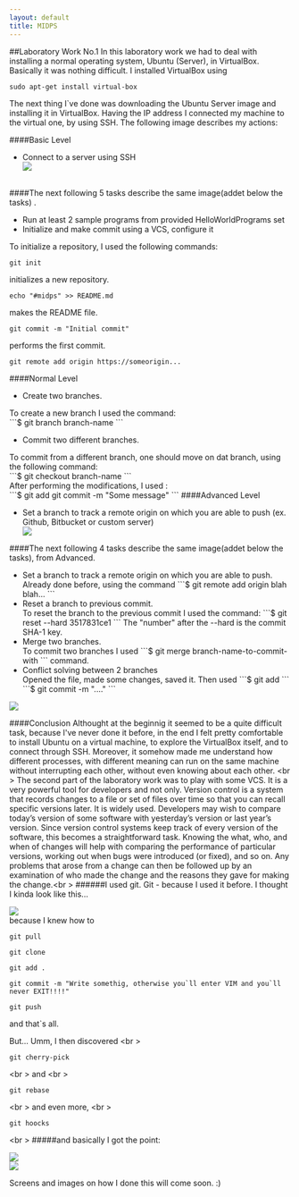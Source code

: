 ```yaml
---
layout: default
title: MIDPS
---
```


##Laboratory Work No.1
In this laboratory work we had to deal with installing a normal operating system, Ubuntu (Server), in VirtualBox. Basically it was nothing difficult. I installed VirtualBox using <br />
```$
sudo apt-get install virtual-box
```

The next thing I`ve done was downloading the Ubuntu Server image and installing it in VirtualBox. Having the IP address I connected my machine to the virtual one, by using SSH. The following image describes my actions:

####Basic Level
<ul>
  <li>Connect to a server using SSH</li>

<div class="custom-image"><img src="https://41.media.tumblr.com/899664a9733a7cee10d252a68e3f60df/tumblr_o33y88mR9p1uix9buo2_1280.png" /></div> 
</ul>
<br \>
####The next following 5 tasks describe the same image(addet below the tasks)  .
<ul>
  <li>Run at least 2 sample programs from provided HelloWorldPrograms set</li>
  <li>Initialize and make commit using a VCS, configure it</li>
</ul>
To initialize a repository, I used the following commands:<br />

```$
git init
```
initializes a new repository.
```$
echo "#midps" >> README.md
```
makes the README file.

```$
git commit -m "Initial commit"
```
performs the first commit.
```$
git remote add origin https://someorigin...
```  
####Normal Level
<ul>
  <li>Create two branches.</li>
</ul>
To create a new branch I used the command: <br />
```$
git branch branch-name
```
<ul>
  <li>Commit two different branches.</li>
</ul>
To commit from a different branch, one should move on dat branch, using the following command: <br />
```$
git checkout branch-name
```
<br />
After performing the modifications, I used : <br />
```$
git add
git commit -m "Some message"
```
####Advanced Level 
<ul>
  <li>Set a branch to track a remote origin on which you are able to push (ex. Github, Bitbucket or custom server)</li>
  <div class="custom-image"><img src="https://40.media.tumblr.com/35bf62dfcd175242452344052c62591b/tumblr_o3arjnRIeV1udztn8o1_500.png" /></div> 
</ul>

####The next following 4 tasks describe the same image(addet below the tasks), from Advanced.
<ul>
  <li>Set a branch to track a remote origin on which you are able to push.</li>
  Already done before, using the command 
  ```$
  git remote add origin blah blah...
  ```
  <br />
  <li>Reset a branch to previous commit.</li>
  To reset the branch to the previous commit I used the command: 
  ```$
  git reset --hard  3517831ce1
  ```
  The "number" after the --hard is the commit SHA-1 key.
  <li>Merge two branches.</li>
  To commit two branches I used 
  ```$ 
  git merge branch-name-to-commit-with
  ``` command. 
  <li>Conflict solving between 2 branches</li>
   Opened the file, made some changes, saved it. Then used
   ```$
   git add 
   ```
   ```$
   git commit -m "...."
   ```
</ul>
<div class="custom-image"><img src="https://40.media.tumblr.com/9703a24e1d368e80b8e6c1906d4b3b04/tumblr_o3arof4qwk1udztn8o1_540.png" /></div> 

####Conclusion
Althought at the beginnig it seemed to be a quite difficult task, because I've never done it before, in the end I felt pretty comfortable to install Ubuntu on a virtual machine, to explore the VirtualBox itself, and to connect through SSH. Moreover, it somehow made me understand how different processes, with different meaning can run on the same machine without interrupting each other, without even knowing about each other. <br \>
The second part of the laboratory work was to play with some VCS. It is a very powerful tool for developers and not only. Version control is a system that records changes to a file or set of files over time so that you can recall specific versions later. It is widely used. Developers may wish to compare today’s version of some software with yesterday’s version or last year’s version. Since version control systems keep track of every version of the software, this becomes a straightforward task. Knowing the what, who, and when of changes will help with comparing the performance of particular versions, working out when bugs were introduced (or fixed), and so on. Any problems that arose from a change can then be followed up by an examination of who made the change and the reasons they gave for making the change.<br \>
######I used git. Git - because I used it before. I thought I kinda look like this...
<div class="custom-image"><img src="http://s.quickmeme.com/img/e0/e0d4afacba74c1b28ae4caad6f98e9d2d1689fe8e43dc1ee680214c75eb24e17.jpg" /></div> 
because I knew how to 

```$
git pull
```
```$
git clone
```
```$
git add .
```
```$
git commit -m "Write somethig, otherwise you`ll enter VIM and you`ll never EXIT!!!!"
```
```$
git push
```
and that`s all.

But... Umm, I then discovered <br \>

```$
git cherry-pick
```
<br \>
and <br \>
```$
git rebase
```
<br \>
and even more, <br \>
```$
git hoocks
```
<br \>
#####and basically I got the point:
<div class="custom-image"><img src="https://40.media.tumblr.com/6f6502d41b0f9d7ad730d64a482db9ac/tumblr_o3at2qykMJ1udztn8o1_540.jpg" /></div> 
<div class="custom-image"><img src="https://41.media.tumblr.com/53246bb32ba50abbd457243da1dbbf77/tumblr_o3at27M65m1udztn8o1_540.jpg" /></div> 

Screens and images on how I done this will come soon. :)

